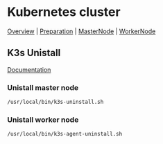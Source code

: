 # Kubernetes cluster

[Overview](README.md) | [Preparation](preparation.md) | [MasterNode](master_node.md) | [WorkerNode](worker_node.md)

## K3s Unistall

[Documentation](https://rancher.com/docs/k3s/latest/en/installation/uninstall/)

### Unistall master node

```bash
/usr/local/bin/k3s-uninstall.sh
```

### Unistall worker node

```bash
/usr/local/bin/k3s-agent-uninstall.sh
```
